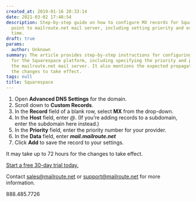 ```yaml
---
created_at: 2019-01-16 20:33:14
date: 2021-03-02 17:48:54
description: Step-by-step guide on how to configure MX records for Squarespace to
  point to mailroute.net mail server, including setting priority and expected propagation
  time.
draft: true
params:
  author: Unknown
summary: The article provides step-by-step instructions for configuring an MX record
  for the Squarespace platform, including specifying the priority and pointing to
  the mailroute.net mail server. It also mentions the expected propagation time for
  the changes to take effect.
tags: null
title: Squarespace
---
```



  1. Open **Advanced DNS Settings** for the domain.
  2. Scroll down to **Custom Records**.
  3. In the **Record** field of a blank row, select **MX** from the drop-down.
  4. In the **Host** field, enter _@_. (If you’re adding records to a subdomain, enter the subdomain here instead.)
  5. In the **Priority** field, enter the priority number for your provider.
  6. In the **Data** field, enter _**mail.mailroute.net**_
  7. Click **Add** to save the record to your settings.

It may take up to 72 hours for the changes to take effect.

[Start a free 30-day trial today.](http://mailroute.net/signup.html)

Contact [sales@mailroute.net](mailto:sales@mailroute.net) or
[support@mailroute.net](mailto:support@mailroute.net) for more information.

888.485.7726

